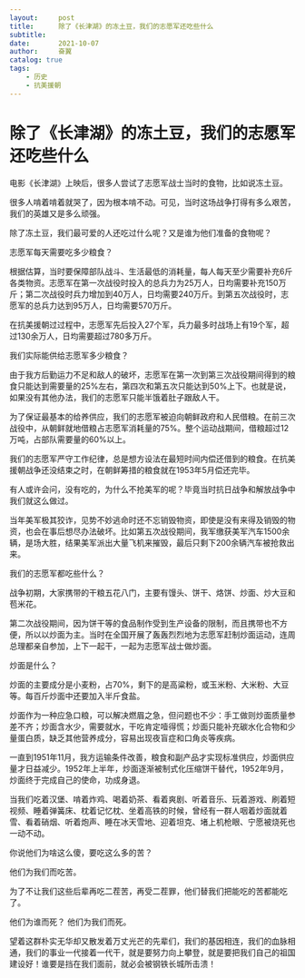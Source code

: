 ```yaml
---
layout:     post
title:      除了《长津湖》的冻土豆，我们的志愿军还吃些什么
subtitle:   
date:       2021-10-07
author:     奋翼
catalog: true
tags:
    - 历史
    - 抗美援朝
---
```



# 除了《长津湖》的冻土豆，我们的志愿军还吃些什么


电影《长津湖》上映后，很多人尝试了志愿军战士当时的食物，比如说冻土豆。

很多人啃着啃着就哭了，因为根本啃不动。可见，当时这场战争打得有多么艰苦，我们的英雄又是多么顽强。

除了冻土豆，我们最可爱的人还吃过什么呢？又是谁为他们准备的食物呢？

志愿军每天需要吃多少粮食？

根据估算，当时要保障部队战斗、生活最低的消耗量，每人每天至少需要补充6斤各类物资。志愿军在第一次战役时投入的总兵力为25万人，日均需要补充150万斤；第二次战役时兵力增加到40万人，日均需要240万斤。到第五次战役时，志愿军的总兵力达到95万人，日均需要570万斤。

在抗美援朝过过程中，志愿军先后投入27个军，兵力最多时战场上有19个军，超过130余万人，日均需要超过780多万斤。

我们实际能供给志愿军多少粮食？

由于我方后勤运力不足和敌人的破坏，志愿军在第一次到第三次战役期间得到的粮食只能达到需要量的25%左右，第四次和第五次只能达到50%上下。也就是说，如果没有其他办法，我们的志愿军只能半饿着肚子跟敌人干。

为了保证最基本的给养供应，我们的志愿军被迫向朝鲜政府和人民借粮。在前三次战役中，从朝鲜就地借粮占志愿军消耗量的75%。整个运动战期间，借粮超过12万吨，占部队需要量的60%以上。

我们的志愿军严守工作纪律，总是想方设法在最短时间内偿还借到的粮食。在抗美援朝战争还没结束之时，在朝鲜筹措的粮食就在1953年5月偿还完毕。

有人或许会问，没有吃的，为什么不抢美军的呢？毕竟当时抗日战争和解放战争中我们就这么做过。

当年美军极其狡诈，见势不妙逃命时还不忘销毁物资，即使是没有来得及销毁的物资，也会在事后想尽办法破坏。比如第五次战役期间，我军缴获美军汽车1500余辆，是场大胜，结果美军派出大量飞机来摧毁，最后只剩下200余辆汽车被抢救出来。

我们的志愿军都吃些什么？

战争初期，大家携带的干粮五花八门，主要有馒头、饼干、烙饼、炒面、炒大豆和苞米花。

第二次战役期间，因为饼干等的食品制作受到生产设备的限制，而且携带也不方便，所以以炒面为主。当时在全国开展了轰轰烈烈地为志愿军赶制炒面运动，连周总理都亲自参加，上下一起干，一起为志愿军战士做炒面。

炒面是什么？

炒面的主要成分是小麦粉，占70%，剩下的是高粱粉，或玉米粉、大米粉、大豆等。每百斤炒面中还要加入半斤食盐。

炒面作为一种应急口粮，可以解决燃眉之急，但问题也不少：手工做则炒面质量参差不齐；炒面含水少，需要就水，干吃肯定噎得慌；炒面只能补充碳水化合物和少量蛋白质，缺乏其他营养成分，容易出现夜盲症和口角炎等疾病。

一直到1951年11月，我方运输条件改善，粮食和副产品才实现标准供应，炒面供应量才日益减少。1952年上半年，炒面逐渐被制式化压缩饼干替代，1952年9月，炒面终于完成自己的使命，功成身退。

当我们吃着汉堡、啃着炸鸡、喝着奶茶、看着爽剧、听着音乐、玩着游戏、刷着短视频、睡着弹簧床、枕着记忆枕、坐着高铁的时候，曾经有一群人咽着炒面就着雪、看着硝烟、听着炮声、睡在冰天雪地、迎着坦克、堵上机枪眼、宁愿被烧死也一动不动。

你说他们为啥这么傻，要吃这么多的苦？

他们为我们而吃苦。

为了不让我们这些后辈再吃二茬苦，再受二茬罪，他们替我们把能吃的苦都能吃了。

他们为谁而死？ 他们为我们而死。

望着这群朴实无华却又散发着万丈光芒的先辈们，我们的基因相连，我们的血脉相通，我们的事业一代接着一代干，就是要努力向上攀登，就是要把我们自己的祖国建设好！谁要是挡在我们面前，就必会被钢铁长城所击溃！